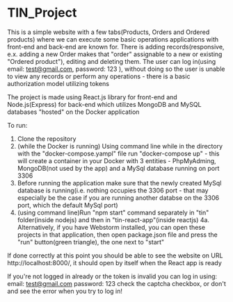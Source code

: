 # TIN_Project

This is a simple website with a few tabs(Products, Orders and Ordered products) where we can execute some basic operations applications with front-end and back-end are
known for. There is adding records(responsive, e.x. adding a new Order makes that "order" assignable to a new or existing "Ordered product"), editing and deleting them. 
The user can log in(using email: test@gmail.com, password: 123 ), without doing so the user is unable to view any records or perform any operations - there is 
a basic authorization model utilizing tokens

The project is made using React.js library for front-end and Node.js(Express) for back-end which utilizes MongoDB and MySQL databases "hosted" on the Docker application

To run:
1. Clone the repository
2. (while the Docker is running) Using command line while in the directory with the "docker-compose.yampl" file run "docker-compose up" - this will create a container in
your Docker with 3 entities - PhpMyAdming, MongoDB(not used by the app) and a MySql database running on port 3306
3. Before running the application make sure that the newly created MySql database is running(i.e. nothing occupies the 3306 port - that may especially be the case if
you are running another databse on the 3306 port, which the default MySql port)
4. (using command line)Run "npm start" command separately in "tin" folder(inside nodejs) and then in "tin-react-app"(inside reactjs)
4a. Alternatively, if you have Webstorm installed, you can open these projects in that application, then open package.json file and press the "run" 
button(green triangle), the one next to "start"

If done correctly at this point you should be able to see the website on URL http://localhost:8000/, it should open by itself when the React app is ready

If you're not logged in already or the token is invalid you can log in using:
email: test@gmail.com
password: 123
check the captcha checkbox, or don't and see the error when you try to log in!
